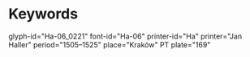 # Keywords
glyph-id="Ha-06_0221"
font-id="Ha-06"
printer-id="Ha"
printer="Jan Haller"
period="1505–1525"
place="Kraków"
PT plate="169"
